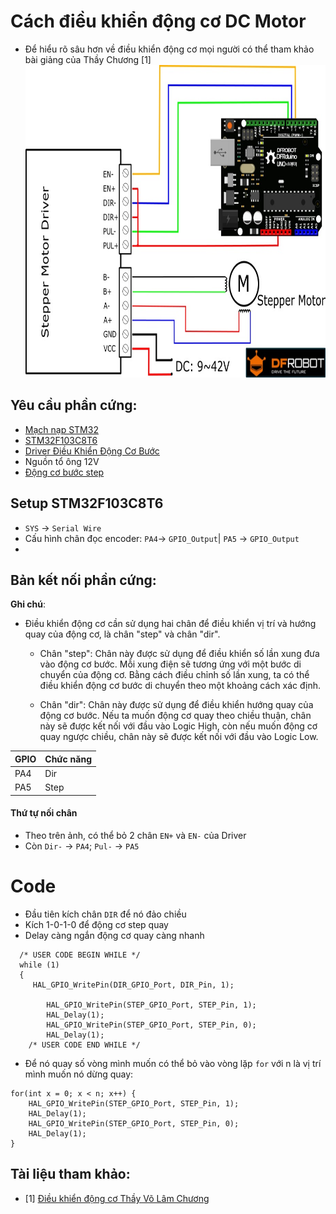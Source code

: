 # Cách điều khiển động cơ DC Motor
- Để hiểu rõ sâu hơn về điều khiển động cơ mọi người có thể tham khảo bài giảng của Thầy Chương [1]
<br><img src="../Image/db3459b11f13d929265adbadb57d49fb.jpg" width="1000px" height="500px"> </br>
## Yêu cầu phần cứng:
- [Mạch nạp STM32](https://hshop.vn/products/mach-nap-st-link-v2)
- [STM32F103C8T6](https://hshop.vn/products/kit-ra-chon-stm32f103c8t6)
- [Driver Điều Khiển Động Cơ Bước](https://hshop.vn/products/mach-dieu-khien-dong-co-buoc-microstep-4a-40vdc)
- Nguồn tổ ông 12V
- [Động cơ bước step](https://www.banggood.com/42mm-12V-Nema-17-Two-Phase-Stepper-Motor-For-3D-Printer-p-1975637.html?utm_source=googleshopping&utm_medium=cpc_organic&gmcCountry=VN&utm_content=minha&utm_campaign=aceng-pmax-vn-vi-pc&currency=VND&cur_warehouse=CN&createTmp=1&utm_source=googleshopping&utm_medium=cpc_us&utm_campaign=aceng-pmax-as-vn-all-220402-massa&utm_content=massa&ad_id=&gclid=Cj0KCQjww4-hBhCtARIsAC9gR3ZtFyS1T1cHediUpmBthDK560uCHjf3EJRKOXVJRGaUpfI0w-ooPMQaAhgREALw_wcB)


## Setup STM32F103C8T6
- `SYS` -> `Serial Wire`
- Cấu hình chân đọc encoder: `PA4`-> `GPIO_Output`| `PA5` -> `GPIO_Output`
- 
## Bản kết nối phần cứng:
**Ghi chú**:
- Điều khiển động cơ cần sử dụng hai chân để điều khiển vị trí và hướng quay của động cơ, là chân "step" và chân "dir".
   - Chân "step": Chân này được sử dụng để điều khiển số lần xung đưa vào động cơ bước. Mỗi xung điện sẽ tương ứng với một bước di chuyển của động cơ. Bằng cách điều chỉnh số lần xung, ta có thể điều khiển động cơ bước di chuyển theo một khoảng cách xác định.

  - Chân "dir": Chân này được sử dụng để điều khiển hướng quay của động cơ bước. Nếu ta muốn động cơ quay theo chiều thuận, chân này sẽ được kết nối với đầu vào Logic High, còn nếu muốn động cơ quay ngược chiều, chân này sẽ được kết nối với đầu vào Logic Low.


| GPIO | Chức năng |
|------|-----------|
| PA4  |    Dir    |
| PA5  |    Step   |

#### Thứ tự nối chân
- Theo trên ảnh, có thể bỏ 2 chân `EN+` và `EN-` của Driver
- Còn `Dir-` -> `PA4`; `Pul-` -> `PA5`

# Code
- Đầu tiên kích chân `DIR` để nó đảo chiều
- Kích 1-0-1-0 để động cơ step quay
- Delay càng ngắn động cơ quay càng nhanh
```
  /* USER CODE BEGIN WHILE */
  while (1)
  {
  	 HAL_GPIO_WritePin(DIR_GPIO_Port, DIR_Pin, 1);

		HAL_GPIO_WritePin(STEP_GPIO_Port, STEP_Pin, 1);
		HAL_Delay(1);
		HAL_GPIO_WritePin(STEP_GPIO_Port, STEP_Pin, 0);
		HAL_Delay(1);
    /* USER CODE END WHILE */
```

- Để nó quay số vòng mình muốn có thể bỏ vào vòng lặp `for` với n là vị trí mình muốn nó dừng quay:
```
for(int x = 0; x < n; x++) {
	HAL_GPIO_WritePin(STEP_GPIO_Port, STEP_Pin, 1);
	HAL_Delay(1);
	HAL_GPIO_WritePin(STEP_GPIO_Port, STEP_Pin, 0);
	HAL_Delay(1);
}
```









## Tài liệu tham khảo:
- [1] [Điều khiển động cơ Thầy Võ Lâm Chương](https://www.youtube.com/watch?v=VUqa3zvIrp8&list=PLpC3GniHRC0NSpHS_Y8AzRGS1mAb4zcHJ&ab_channel=Ph%E1%BA%A1mMinhTu%E1%BA%A5n)
